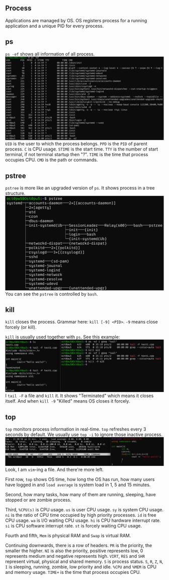 ## Process
Applications are managed by OS. OS registers process for a running application and a unique PID for every process.

## ps
`ps -ef` shows all information of all process.
![](/assets/Linux/11%20Linux%20process%20commands/1.png)
`UID` is the user to which the process belongs. `PPD` is the `PID` of parent process. `C` is CPU usage. `STIME` is the start time. `TTY` is the number of start terminal, if not terminal startup then "?". `TIME` is the time that process occupies CPU. `CMD` is the path or commands.

## pstree
`pstree` is more like an upgraded version of `ps`. It shows process in a tree structure.
![](/assets/Linux/11%20Linux%20process%20commands/2.png)
You can see the `pstree` is controlled by `bash`.

## kill
`kill` closes the process. Grammar here: `kill [-9] <PID>`.
`-9` means close forcely (or kill). 

`kill` is usually used together with `ps`. See this example:
![](/assets/Linux/11%20Linux%20process%20commands/3.png)
I `tail -F` a file and `kill` it. It shows "Terminated" which means it closes itself. And when `kill -9` "Killed" means OS closes it forcely.

## top
`top` monitors process information in real-time. `top` refreshes every 3 seconds by default. We usually use `top -i` to ignore those inactive process.
![](/assets/Linux/11%20Linux%20process%20commands/4.png)
Look, I am `vim`-ing a file. And there're more left. 

First row, `top` shows OS time, how long the OS has run, how many users have logged in and `load average` is system load in 1, 5 and 15 minutes.

Second, how many tasks, how many of them are running, sleeping, have stopped or are zombie process.

Third, `%CPU(s)` is CPU usage. `us` is user CPU usage. `sy` is system CPU usage. `ni` is the ratio of CPU time occupied by high priority processes. `id` is free CPU usage. `wa` is I/O waiting CPU usage. `hi` is CPU hardware interrupt rate. `si` is CPU software interrupt rate. `st` is forcely waiting CPU usage.

Fourth and fifth, `Mem` is physical RAM and `Swap` is virtual RAM.

Continuing downwards, there is a row of headers. `PR` is the priority, the smaller the higher. `NI` is also the priority, positive represents low, 0 represents medium and negative represents high. `VIRT`, `RES` and `SHR` represent virtual, physical and shared memory. `S` is process status. `S`, `R`, `Z`, `N`, `I` is sleeping, running, zombie, low priority and idle. `%CPU` and `%MEM` is CPU and memory usage. `TIME+` is the time that process occupies CPU.